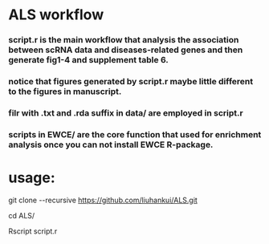 # ALS workflow
### script.r is the main workflow that analysis the association between scRNA data and diseases-related genes and then generate fig1-4 and supplement table 6.


### notice that figures generated by script.r maybe little different to the figures in manuscript.


### filr with .txt and .rda suffix in data/ are employed in script.r


### scripts in EWCE/ are the core function that used for enrichment analysis once you can not install EWCE R-package.


# usage:

git clone --recursive https://github.com/liuhankui/ALS.git

cd ALS/

Rscript script.r


